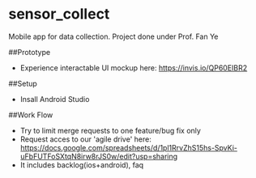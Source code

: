 # sensor_collect
Mobile app for data collection. Project done under Prof. Fan Ye

##Prototype
* Experience interactable UI mockup here: https://invis.io/QP60EIBR2

##Setup
* Insall Android Studio

##Work Flow
* Try to limit merge requests to one feature/bug fix only
* Request acces to our 'agile drive' here: https://docs.google.com/spreadsheets/d/1pl1RrvZhS15hs-SpvKi-uFbFUTFoSXtqN8irw8rJS0w/edit?usp=sharing
* It includes backlog(ios+android), faq
